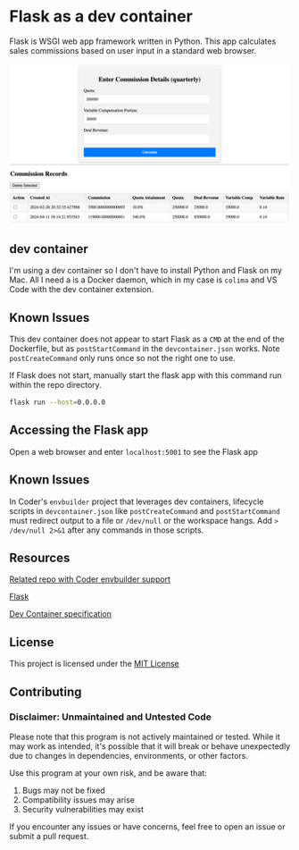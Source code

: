 # Flask as a dev container

Flask is WSGI web app framework written in Python. This app calculates sales commissions based on user input in a standard web browser.

![app screenshot](./docs/images/flask-webapp.png)

## dev container

I'm using a dev container so I don't have to install Python and Flask on my Mac. All I need a is a Docker daemon, which in my case is `colima` and VS Code with the dev container extension.

## Known Issues

This dev container does not appear to start Flask as a `CMD` at the end of the Dockerfile, but as `postStartCommand` in the `devcontainer.json` works. Note `postCreateCommand` only runs once so not the right one to use.

If Flask does not start, manually start the flask app with this command run within the repo directory.

```bash
flask run --host=0.0.0.0
```

## Accessing the Flask app

Open a web browser and enter `localhost:5001` to see the Flask app

## Known Issues

In Coder's `envbuilder` project that leverages dev containers, lifecycle scripts in `devcontainer.json` like `postCreateCommand` and `postStartCommand` must redirect output to a file or `/dev/null` or the workspace hangs. Add `> /dev/null 2>&1` after any commands in those scripts.

## Resources

[Related repo with Coder envbuilder support](https://github.com/sharkymark/envb-flask-hw)

[Flask](https://flask.palletsprojects.com/)

[Dev Container specification](https://containers.dev/implementors/spec/)

## License

This project is licensed under the [MIT License](LICENSE)

## Contributing

### Disclaimer: Unmaintained and Untested Code

Please note that this program is not actively maintained or tested. While it may work as intended, it's possible that it will break or behave unexpectedly due to changes in dependencies, environments, or other factors.

Use this program at your own risk, and be aware that:
1. Bugs may not be fixed
1. Compatibility issues may arise
1. Security vulnerabilities may exist

If you encounter any issues or have concerns, feel free to open an issue or submit a pull request.